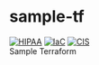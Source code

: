 # sample-tf

[![HIPAA](https://app.soluble.cloud/api/v1/public/badges/3c4f178e-1d9c-49f3-84ec-a58e4277137b.svg)](https://app.soluble.cloud/repos/details/github.com/bhuvi11/sample-tf)  [![IaC](https://app.soluble.cloud/api/v1/public/badges/2ad0d24a-2ff0-4c38-bf67-48cdcaeb830a.svg)](https://app.soluble.cloud/repos/details/github.com/bhuvi11/sample-tf)  [![CIS](https://app.soluble.cloud/api/v1/public/badges/cdf11426-bb24-41ba-89ff-c43ca7957e3d.svg)](https://app.soluble.cloud/repos/details/github.com/bhuvi11/sample-tf)  
Sample Terraform
